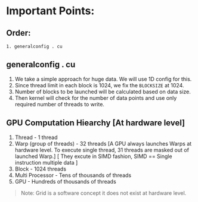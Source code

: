 # Important Points:

## Order:
    1. generalconfig . cu 



## generalconfig . cu
1.  We take a simple approach for huge data. We will use 1D config for this. 
2.  Since thread limit in each block is 1024, we fix the `BLOCKSIZE` at 1024.
3.  Number of blocks to be launched will be calculated based on data size. 
4.  Then kernel will check for the number of data points and use only required number of threads to write.


## GPU Computation Hiearchy [At hardware level]
1. Thread - 1 thread
2. Warp (group of threads) - 32 threads [A GPU always launches Warps at hardware level. To execute single thread, 31 threads are masked out of launched Warp.] [ They excute in SIMD fashion, SIMD == Single instruction multiple data ]
3. Block - 1024 threads
4. Multi Processor - Tens of thousands of threads
5. GPU - Hundreds of thousands of threads
> Note: Grid is a software concept it does not exist at hardware level.